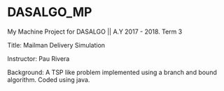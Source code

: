 # DASALGO_MP

My Machine Project for DASALGO || A.Y 2017 - 2018. Term 3

Title: Mailman Delivery Simulation

Instructor: Pau Rivera

Background: A TSP like problem implemented using a branch and bound algorithm. Coded using java. 
